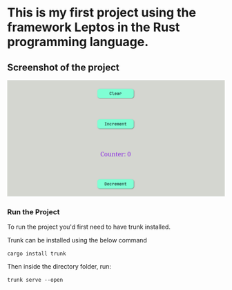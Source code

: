# This is my first project using the framework Leptos in the Rust programming language.

## Screenshot of the project
![Screenshot](assets/screenshot.png)

### Run the Project

To run the project you'd first need to have trunk installed.

Trunk can be installed using the below command

```
cargo install trunk
```

Then inside the directory folder, run:

```
trunk serve --open
```

